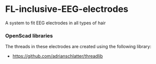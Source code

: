 # FL-inclusive-EEG-electrodes
A system to fit EEG electrodes in all types of hair


### OpenScad libraries
The threads in these electrodes are created using the following library:
- https://github.com/adrianschlatter/threadlib